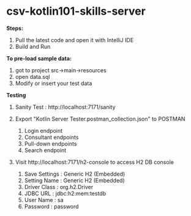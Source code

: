 # csv-kotlin101-skills-server

**Steps:**
1. Pull the latest code and open it with IntelliJ IDE
2. Build and Run


**To pre-load sample data:**
1. got to project src->main->resources
2. open data.sql
3. Modify or insert your test data

**Testing**
1. Sanity Test : http://localhost:7171/sanity
2. Export "Kotlin Server Tester.postman_collection.json" to POSTMAN
   1. Login endpoint
   2. Consultant endpoints
   3. Pull-down endpoints
   4. Search endpoint

3. Visit http://localhost:7171/h2-console to access H2 DB console 
   1. Save Settings : Generic H2 (Embedded)
   2. Setting Name  : Generic H2 (Embedded)
   3. Driver Class  : org.h2.Driver
   4. JDBC URL      : jdbc:h2:mem:testdb
   5. User Name     : sa
   6. Password      : password



